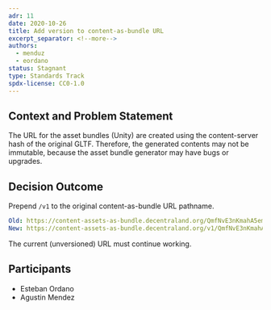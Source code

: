 ```yaml
---
adr: 11
date: 2020-10-26
title: Add version to content-as-bundle URL
excerpt_separator: <!--more-->
authors:
  - menduz
  - eordano
status: Stagnant
type: Standards Track
spdx-license: CC0-1.0
---
```


## Context and Problem Statement

The URL for the asset bundles (Unity) are created using the content-server hash of the original GLTF. Therefore, the generated contents may not be immutable, because the asset bundle generator may have bugs or upgrades.

<!--more-->

## Decision Outcome

Prepend `/v1` to the original content-as-bundle URL pathname.

```yaml
Old: https://content-assets-as-bundle.decentraland.org/QmfNvE3nKmahA5emnBnXN2LzydpYncHVz4xy4piw84Er1D
New: https://content-assets-as-bundle.decentraland.org/v1/QmfNvE3nKmahA5emnBnXN2LzydpYncHVz4xy4piw84Er1D
```

The current (unversioned) URL must continue working.

## Participants

- Esteban Ordano
- Agustin Mendez
